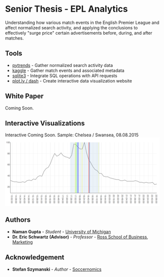# Senior Thesis - EPL Analytics

Understanding how various match events in the English Premier League and affect normalized search activity, and applying the conclusions to effectively "surge price" certain advertisements before, during, and after matches.

## Tools

* [pytrends](https://github.com/GeneralMills/pytrends) - Gather normalized search activity data
* [kaggle](https://www.kaggle.com/hugomathien/soccer/version/6) - Gather match events and associated metadata
* [sqlite3](https://docs.python.org/3/library/sqlite3.html) -  Integrate SQL operations with API requests
* [plot.ly / dash](https://plot.ly/dash/) - Create interactive data visualization website 

## White Paper

Coming Soon.

## Interactive Visualizations
Interactive Coming Soon.
Sample: Chelsea / Swansea, 08.08.2015
![Sample Match](Images/charting.png)

## Authors

* **Naman Gupta** - *Student* - [University of Michigan](http://namangupta.co)
* **Dr. Eric Schwartz (Advisor)** - *Professor* - [Ross School of Business, Marketing](https://michiganross.umich.edu/faculty-research/faculty/eric-schwartz)

## Acknowledgement

* **Stefan Szymanski** - *Author* - [Soccernomics](http://ns.umich.edu/new/experts-list/23907-stefan-szymanski-ph-d)

